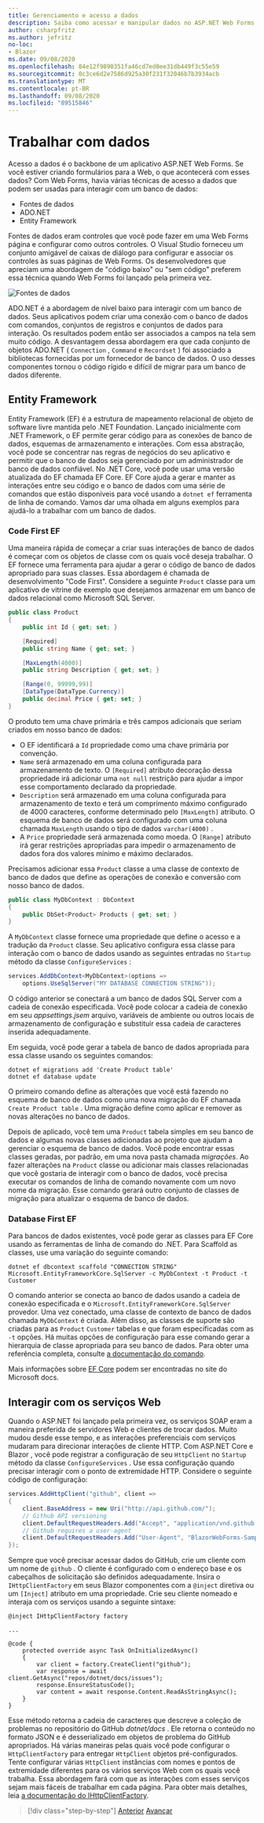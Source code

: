 ```yaml
---
title: Gerenciamento e acesso a dados
description: Saiba como acessar e manipular dados no ASP.NET Web Forms e Blazor .
author: csharpfritz
ms.author: jefritz
no-loc:
- Blazor
ms.date: 09/08/2020
ms.openlocfilehash: 84e12f9890351fa46cd7ed0ee31db449f3c55e59
ms.sourcegitcommit: 0c3ce6d2e7586d925a30f231f32046b7b3934acb
ms.translationtype: MT
ms.contentlocale: pt-BR
ms.lasthandoff: 09/08/2020
ms.locfileid: "89515846"
---
```

# <a name="work-with-data"></a>Trabalhar com dados

Acesso a dados é o backbone de um aplicativo ASP.NET Web Forms. Se você estiver criando formulários para a Web, o que acontecerá com esses dados? Com Web Forms, havia várias técnicas de acesso a dados que podem ser usadas para interagir com um banco de dados:

- Fontes de dados
- ADO.NET
- Entity Framework

Fontes de dados eram controles que você pode fazer em uma Web Forms página e configurar como outros controles. O Visual Studio forneceu um conjunto amigável de caixas de diálogo para configurar e associar os controles às suas páginas de Web Forms. Os desenvolvedores que apreciam uma abordagem de "código baixo" ou "sem código" preferem essa técnica quando Web Forms foi lançado pela primeira vez.

![Fontes de dados](media/data/datasources.png)

ADO.NET é a abordagem de nível baixo para interagir com um banco de dados. Seus aplicativos podem criar uma conexão com o banco de dados com comandos, conjuntos de registros e conjuntos de dados para interação. Os resultados podem então ser associados a campos na tela sem muito código. A desvantagem dessa abordagem era que cada conjunto de objetos ADO.NET ( `Connection` , `Command` e `Recordset` ) foi associado a bibliotecas fornecidas por um fornecedor de banco de dados. O uso desses componentes tornou o código rígido e difícil de migrar para um banco de dados diferente.

## <a name="entity-framework"></a>Entity Framework

Entity Framework (EF) é a estrutura de mapeamento relacional de objeto de software livre mantida pelo .NET Foundation. Lançado inicialmente com .NET Framework, o EF permite gerar código para as conexões de banco de dados, esquemas de armazenamento e interações. Com essa abstração, você pode se concentrar nas regras de negócios do seu aplicativo e permitir que o banco de dados seja gerenciado por um administrador de banco de dados confiável. No .NET Core, você pode usar uma versão atualizada do EF chamada EF Core. EF Core ajuda a gerar e manter as interações entre seu código e o banco de dados com uma série de comandos que estão disponíveis para você usando a `dotnet ef` ferramenta de linha de comando. Vamos dar uma olhada em alguns exemplos para ajudá-lo a trabalhar com um banco de dados.

### <a name="ef-code-first"></a>Code First EF

Uma maneira rápida de começar a criar suas interações de banco de dados é começar com os objetos de classe com os quais você deseja trabalhar. O EF fornece uma ferramenta para ajudar a gerar o código de banco de dados apropriado para suas classes. Essa abordagem é chamada de desenvolvimento "Code First". Considere a seguinte `Product` classe para um aplicativo de vitrine de exemplo que desejamos armazenar em um banco de dados relacional como Microsoft SQL Server.

```csharp
public class Product
{
    public int Id { get; set; }

    [Required]
    public string Name { get; set; }

    [MaxLength(4000)]
    public string Description { get; set; }

    [Range(0, 99999,99)]
    [DataType(DataType.Currency)]
    public decimal Price { get; set; }
}
```

O produto tem uma chave primária e três campos adicionais que seriam criados em nosso banco de dados:  

- O EF identificará a `Id` propriedade como uma chave primária por convenção.
- `Name` será armazenado em uma coluna configurada para armazenamento de texto. O `[Required]` atributo decoração dessa propriedade irá adicionar uma `not null` restrição para ajudar a impor esse comportamento declarado da propriedade.
- `Description` será armazenado em uma coluna configurada para armazenamento de texto e terá um comprimento máximo configurado de 4000 caracteres, conforme determinado pelo `[MaxLength]` atributo. O esquema de banco de dados será configurado com uma coluna chamada `MaxLength` usando o tipo de dados `varchar(4000)` .
- A `Price` propriedade será armazenada como moeda. O `[Range]` atributo irá gerar restrições apropriadas para impedir o armazenamento de dados fora dos valores mínimo e máximo declarados.

Precisamos adicionar essa `Product` classe a uma classe de contexto de banco de dados que define as operações de conexão e conversão com nosso banco de dados.

```csharp
public class MyDbContext : DbContext
{
    public DbSet<Product> Products { get; set; }
}
```

A `MyDbContext` classe fornece uma propriedade que define o acesso e a tradução da `Product` classe.  Seu aplicativo configura essa classe para interação com o banco de dados usando as seguintes entradas no `Startup` método da classe `ConfigureServices` :

```csharp
services.AddDbContext<MyDbContext>(options =>
    options.UseSqlServer("MY DATABASE CONNECTION STRING"));
```

O código anterior se conectará a um banco de dados SQL Server com a cadeia de conexão especificada. Você pode colocar a cadeia de conexão em seu *appsettings.jsem* arquivo, variáveis de ambiente ou outros locais de armazenamento de configuração e substituir essa cadeia de caracteres inserida adequadamente.

Em seguida, você pode gerar a tabela de banco de dados apropriada para essa classe usando os seguintes comandos:

```dotnetcli
dotnet ef migrations add 'Create Product table'
dotnet ef database update
```

O primeiro comando define as alterações que você está fazendo no esquema de banco de dados como uma nova migração do EF chamada `Create Product table` .  Uma migração define como aplicar e remover as novas alterações no banco de dados.

Depois de aplicado, você tem uma `Product` tabela simples em seu banco de dados e algumas novas classes adicionadas ao projeto que ajudam a gerenciar o esquema de banco de dados.  Você pode encontrar essas classes geradas, por padrão, em uma nova pasta chamada *migrações*.  Ao fazer alterações na `Product` classe ou adicionar mais classes relacionadas que você gostaria de interagir com o banco de dados, você precisa executar os comandos de linha de comando novamente com um novo nome da migração.  Esse comando gerará outro conjunto de classes de migração para atualizar o esquema de banco de dados.

### <a name="ef-database-first"></a>Database First EF

Para bancos de dados existentes, você pode gerar as classes para EF Core usando as ferramentas de linha de comando do .NET. Para Scaffold as classes, use uma variação do seguinte comando:

```dotnetcli
dotnet ef dbcontext scaffold "CONNECTION STRING" Microsoft.EntityFrameworkCore.SqlServer -c MyDbContext -t Product -t Customer
```

O comando anterior se conecta ao banco de dados usando a cadeia de conexão especificada e o `Microsoft.EntityFrameworkCore.SqlServer` provedor. Uma vez conectado, uma classe de contexto de banco de dados chamada `MyDbContext` é criada. Além disso, as classes de suporte são criadas para as `Product` `Customer` tabelas e que foram especificadas com as `-t` opções. Há muitas opções de configuração para esse comando gerar a hierarquia de classe apropriada para seu banco de dados. Para obter uma referência completa, consulte [a documentação do comando](/ef/core/miscellaneous/cli/dotnet#dotnet-ef-dbcontext-scaffold).

Mais informações sobre [EF Core](/ef/core/) podem ser encontradas no site do Microsoft docs.

## <a name="interact-with-web-services"></a>Interagir com os serviços Web

Quando o ASP.NET foi lançado pela primeira vez, os serviços SOAP eram a maneira preferida de servidores Web e clientes de trocar dados. Muito mudou desde esse tempo, e as interações preferenciais com serviços mudaram para direcionar interações de cliente HTTP. Com ASP.NET Core e Blazor , você pode registrar a configuração de seu `HttpClient` no `Startup` método da classe `ConfigureServices` . Use essa configuração quando precisar interagir com o ponto de extremidade HTTP. Considere o seguinte código de configuração:

```csharp
services.AddHttpClient("github", client =>
{
    client.BaseAddress = new Uri("http://api.github.com/");
    // Github API versioning
    client.DefaultRequestHeaders.Add("Accept", "application/vnd.github.v3+json");
    // Github requires a user-agent
    client.DefaultRequestHeaders.Add("User-Agent", "BlazorWebForms-Sample");
});
```

Sempre que você precisar acessar dados do GitHub, crie um cliente com um nome de `github` . O cliente é configurado com o endereço base e os cabeçalhos de solicitação são definidos adequadamente. Insira o `IHttpClientFactory` em seus Blazor componentes com a `@inject` diretiva ou um `[Inject]` atributo em uma propriedade. Crie seu cliente nomeado e interaja com os serviços usando a seguinte sintaxe:

```razor
@inject IHttpClientFactory factory

...

@code {
    protected override async Task OnInitializedAsync()
    {
        var client = factory.CreateClient("github");
        var response = await client.GetAsync("repos/dotnet/docs/issues");
        response.EnsureStatusCode();
        var content = await response.Content.ReadAsStringAsync();
    }
}
```

Esse método retorna a cadeia de caracteres que descreve a coleção de problemas no repositório do GitHub *dotnet/docs* . Ele retorna o conteúdo no formato JSON e é desserializado em objetos de problema do GitHub apropriados. Há várias maneiras pelas quais você pode configurar o `HttpClientFactory` para entregar `HttpClient` objetos pré-configurados. Tente configurar várias `HttpClient` instâncias com nomes e pontos de extremidade diferentes para os vários serviços Web com os quais você trabalha. Essa abordagem fará com que as interações com esses serviços sejam mais fáceis de trabalhar em cada página. Para obter mais detalhes, leia [a documentação do IHttpClientFactory](/aspnet/core/fundamentals/http-requests).

>[!div class="step-by-step"]
>[Anterior](forms-validation.md) 
> [Avançar](middleware.md)
